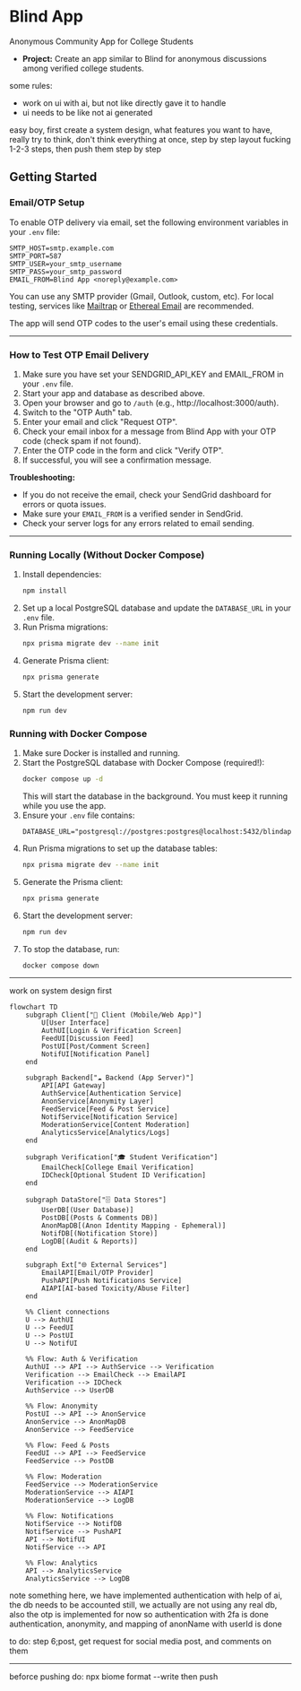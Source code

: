 # Blind App

Anonymous Community App for College Students

- **Project:** Create an app similar to Blind for anonymous discussions among verified college students.

some rules:

- work on ui with ai, but not like directly gave it to handle
- ui needs to be like not ai generated

easy boy, first create a system design, what features you want to have, really try to think, don't think everything at once, step by step
layout fucking 1-2-3 steps, then push them step by step

## Getting Started

### Email/OTP Setup

To enable OTP delivery via email, set the following environment variables in your `.env` file:

```
SMTP_HOST=smtp.example.com
SMTP_PORT=587
SMTP_USER=your_smtp_username
SMTP_PASS=your_smtp_password
EMAIL_FROM=Blind App <noreply@example.com>
```

You can use any SMTP provider (Gmail, Outlook, custom, etc). For local testing, services like [Mailtrap](https://mailtrap.io/) or [Ethereal Email](https://ethereal.email/) are recommended.

The app will send OTP codes to the user's email using these credentials.

---

### How to Test OTP Email Delivery

1. Make sure you have set your SENDGRID_API_KEY and EMAIL_FROM in your `.env` file.
2. Start your app and database as described above.
3. Open your browser and go to `/auth` (e.g., http://localhost:3000/auth).
4. Switch to the "OTP Auth" tab.
5. Enter your email and click "Request OTP".
6. Check your email inbox for a message from Blind App with your OTP code (check spam if not found).
7. Enter the OTP code in the form and click "Verify OTP".
8. If successful, you will see a confirmation message.

**Troubleshooting:**

- If you do not receive the email, check your SendGrid dashboard for errors or quota issues.
- Make sure your `EMAIL_FROM` is a verified sender in SendGrid.
- Check your server logs for any errors related to email sending.

---

### Running Locally (Without Docker Compose)

1. Install dependencies:
   ```bash
   npm install
   ```
2. Set up a local PostgreSQL database and update the `DATABASE_URL` in your `.env` file.
3. Run Prisma migrations:
   ```bash
   npx prisma migrate dev --name init
   ```
4. Generate Prisma client:
   ```bash
   npx prisma generate
   ```
5. Start the development server:
   ```bash
   npm run dev
   ```

### Running with Docker Compose

1. Make sure Docker is installed and running.
2. Start the PostgreSQL database with Docker Compose (required!):
   ```bash
   docker compose up -d
   ```
   This will start the database in the background. You must keep it running while you use the app.
3. Ensure your `.env` file contains:
   ```env
   DATABASE_URL="postgresql://postgres:postgres@localhost:5432/blindapp"
   ```
4. Run Prisma migrations to set up the database tables:
   ```bash
   npx prisma migrate dev --name init
   ```
5. Generate the Prisma client:
   ```bash
   npx prisma generate
   ```
6. Start the development server:
   ```bash
   npm run dev
   ```
7. To stop the database, run:
   ```bash
   docker compose down
   ```

---

work on system design first

```mermaid
flowchart TD
    subgraph Client["📱 Client (Mobile/Web App)"]
        U[User Interface]
        AuthUI[Login & Verification Screen]
        FeedUI[Discussion Feed]
        PostUI[Post/Comment Screen]
        NotifUI[Notification Panel]
    end

    subgraph Backend["☁️ Backend (App Server)"]
        API[API Gateway]
        AuthService[Authentication Service]
        AnonService[Anonymity Layer]
        FeedService[Feed & Post Service]
        NotifService[Notification Service]
        ModerationService[Content Moderation]
        AnalyticsService[Analytics/Logs]
    end

    subgraph Verification["🎓 Student Verification"]
        EmailCheck[College Email Verification]
        IDCheck[Optional Student ID Verification]
    end

    subgraph DataStore["🗄️ Data Stores"]
        UserDB[(User Database)]
        PostDB[(Posts & Comments DB)]
        AnonMapDB[(Anon Identity Mapping - Ephemeral)]
        NotifDB[(Notification Store)]
        LogDB[(Audit & Reports)]
    end

    subgraph Ext["🌐 External Services"]
        EmailAPI[Email/OTP Provider]
        PushAPI[Push Notifications Service]
        AIAPI[AI-based Toxicity/Abuse Filter]
    end

    %% Client connections
    U --> AuthUI
    U --> FeedUI
    U --> PostUI
    U --> NotifUI

    %% Flow: Auth & Verification
    AuthUI --> API --> AuthService --> Verification
    Verification --> EmailCheck --> EmailAPI
    Verification --> IDCheck
    AuthService --> UserDB

    %% Flow: Anonymity
    PostUI --> API --> AnonService
    AnonService --> AnonMapDB
    AnonService --> FeedService

    %% Flow: Feed & Posts
    FeedUI --> API --> FeedService
    FeedService --> PostDB

    %% Flow: Moderation
    FeedService --> ModerationService
    ModerationService --> AIAPI
    ModerationService --> LogDB

    %% Flow: Notifications
    NotifService --> NotifDB
    NotifService --> PushAPI
    API --> NotifUI
    NotifService --> API

    %% Flow: Analytics
    API --> AnalyticsService
    AnalyticsService --> LogDB

```

note something here, we have implemented authentication with help of ai, the db needs to be accounted still, we actually are not using any real db, also the otp is implemented for now
so authentication with 2fa is done
authentication, anonymity, and mapping of anonName with userId is done

to do: step 6;post, get request for social media post, and comments on them

---

beforce pushing do:
npx biome format --write
then push

